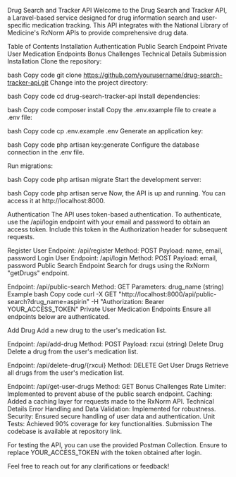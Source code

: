 
Drug Search and Tracker API
Welcome to the Drug Search and Tracker API, a Laravel-based service designed for drug information search and user-specific medication tracking. This API integrates with the National Library of Medicine's RxNorm APIs to provide comprehensive drug data.

Table of Contents
Installation
Authentication
Public Search Endpoint
Private User Medication Endpoints
Bonus Challenges
Technical Details
Submission
Installation
Clone the repository:

bash
Copy code
git clone https://github.com/yourusername/drug-search-tracker-api.git
Change into the project directory:

bash
Copy code
cd drug-search-tracker-api
Install dependencies:

bash
Copy code
composer install
Copy the .env.example file to create a .env file:

bash
Copy code
cp .env.example .env
Generate an application key:

bash
Copy code
php artisan key:generate
Configure the database connection in the .env file.

Run migrations:

bash
Copy code
php artisan migrate
Start the development server:

bash
Copy code
php artisan serve
Now, the API is up and running. You can access it at http://localhost:8000.

Authentication
The API uses token-based authentication. To authenticate, use the /api/login endpoint with your email and password to obtain an access token. Include this token in the Authorization header for subsequent requests.

Register User
Endpoint: /api/register
Method: POST
Payload: name, email, password
Login User
Endpoint: /api/login
Method: POST
Payload: email, password
Public Search Endpoint
Search for drugs using the RxNorm "getDrugs" endpoint.

Endpoint: /api/public-search
Method: GET
Parameters: drug_name (string)
Example
bash
Copy code
curl -X GET "http://localhost:8000/api/public-search?drug_name=aspirin" -H "Authorization: Bearer YOUR_ACCESS_TOKEN"
Private User Medication Endpoints
Ensure all endpoints below are authenticated.

Add Drug
Add a new drug to the user's medication list.

Endpoint: /api/add-drug
Method: POST
Payload: rxcui (string)
Delete Drug
Delete a drug from the user's medication list.

Endpoint: /api/delete-drug/{rxcui}
Method: DELETE
Get User Drugs
Retrieve all drugs from the user's medication list.

Endpoint: /api/get-user-drugs
Method: GET
Bonus Challenges
Rate Limiter: Implemented to prevent abuse of the public search endpoint.
Caching: Added a caching layer for requests made to the RxNorm API.
Technical Details
Error Handling and Data Validation: Implemented for robustness.
Security: Ensured secure handling of user data and authentication.
Unit Tests: Achieved 90% coverage for key functionalities.
Submission
The codebase is available at repository link.

For testing the API, you can use the provided Postman Collection. Ensure to replace YOUR_ACCESS_TOKEN with the token obtained after login.

Feel free to reach out for any clarifications or feedback!
